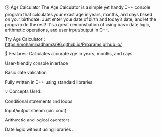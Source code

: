 🕒 Age Calculator
The Age Calculator is a simple yet handy C++ console program that calculates your exact age in years, months, and days based on your birthdate. Just enter your date of birth and today’s date, and let the program do the rest! It's a great demonstration of using basic date logic, arithmetic operations, and user input/output in C++.

 Try Age Calculator :     https://mohammadhamza96.github.io/Programs.github.io/
 
🎯 Features:
Calculates accurate age in years, months, and days

User-friendly console interface

Basic date validation

Fully written in C++ using standard libraries

💡 Concepts Used:

Conditional statements and loops

Input/output stream (cin, cout)

Arithmetic and logical operators

Date logic without using libraries .
